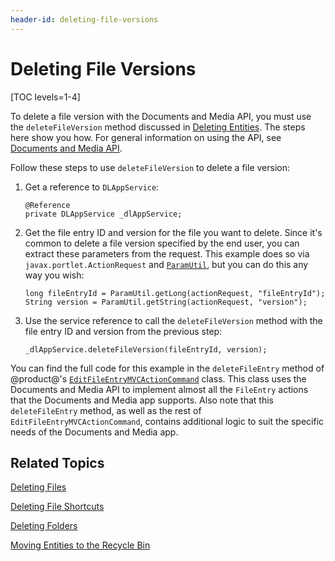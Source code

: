 ```yaml
---
header-id: deleting-file-versions
---
```


# Deleting File Versions

[TOC levels=1-4]

To delete a file version with the Documents and Media API, you must use the 
`deleteFileVersion` method discussed in 
[Deleting Entities](/developer/frameworks/-/knowledge_base/7-2/deleting-entities). 
The steps here show you how. For general information on using the API, see 
[Documents and Media API](/developer/frameworks/-/knowledge_base/7-2/documents-and-media-api). 

Follow these steps to use `deleteFileVersion` to delete a file version:

1.  Get a reference to `DLAppService`: 

        @Reference
        private DLAppService _dlAppService;

2.  Get the file entry ID and version for the file you want to delete. Since 
    it's common to delete a file version specified by the end user, you can 
    extract these parameters from the request. This example does so via 
    `javax.portlet.ActionRequest` and 
    [`ParamUtil`](@platform-ref@/7.2-latest/javadocs/portal-kernel/com/liferay/portal/kernel/util/ParamUtil.html), 
    but you can do this any way you wish: 

        long fileEntryId = ParamUtil.getLong(actionRequest, "fileEntryId");
        String version = ParamUtil.getString(actionRequest, "version");

3.  Use the service reference to call the `deleteFileVersion` method with the 
    file entry ID and version from the previous step: 

        _dlAppService.deleteFileVersion(fileEntryId, version);

You can find the full code for this example in the `deleteFileEntry` method of 
@product@'s 
[`EditFileEntryMVCActionCommand`](https://github.com/liferay/liferay-portal/blob/master/modules/apps/document-library/document-library-web/src/main/java/com/liferay/document/library/web/internal/portlet/action/EditFileEntryMVCActionCommand.java) 
class. This class uses the Documents and Media API to implement almost all the 
`FileEntry` actions that the Documents and Media app supports. Also note that 
this `deleteFileEntry` method, as well as the rest of 
`EditFileEntryMVCActionCommand`, contains additional logic to suit the specific 
needs of the Documents and Media app. 

## Related Topics

[Deleting Files](/developer/frameworks/-/knowledge_base/7-2/deleting-files)

[Deleting File Shortcuts](/developer/frameworks/-/knowledge_base/7-2/deleting-file-shortcuts)

[Deleting Folders](/developer/frameworks/-/knowledge_base/7-2/deleting-folders)

[Moving Entities to the Recycle Bin](/developer/frameworks/-/knowledge_base/7-2/moving-entities-to-the-recycle-bin)

